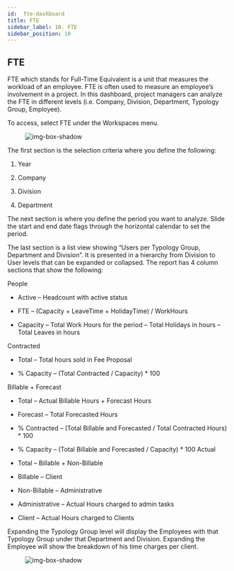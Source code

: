 ```yaml
---
id:  fte-dashboard
title: FTE
sidebar_label: 10. FTE
sidebar_position: 10
---
```


## FTE

FTE which stands for Full-Time Equivalent is a unit that measures the workload of an employee. FTE is often used to measure an employee’s involvement in a project. In this dashboard, project managers can analyze the FTE in different levels (i.e. Company, Division, Department, Typology Group, Employee).

To access, select FTE under the Workspaces menu.

<figure>

![img-box-shadow](/img/university/dashboards/fte-dashboard/university-fte-1.png)
<figcaption></figcaption>
</figure> 

The first section is the selection criteria where you define the following:

1. Year

2. Company

3. Division

4. Department

The next section is where you define the period you want to analyze. Slide the start and end date flags through the horizontal calendar to set the period.

The last section is a list view showing “Users per Typology Group, Department and Division”. It is presented in a hierarchy from Division to User levels that can be expanded or collapsed. The report has 4 column sections that show the following:

People

- Active – Headcount with active status

- FTE – (Capacity + LeaveTime + HolidayTime) / WorkHours 

- Capacity – Total Work Hours for the period – Total Holidays in hours – Total Leaves in hours

Contracted

- Total – Total hours sold in Fee Proposal

- % Capacity – (Total Contracted / Capacity) * 100

Billable + Forecast

- Total – Actual Billable Hours + Forecast Hours
- Forecast – Total Forecasted Hours
- % Contracted – (Total Billable and Forecasted / Total Contracted Hours) * 100
- % Capacity – (Total Billable and Forecasted / Capacity) * 100
Actual

- Total – Billable + Non-Billable

- Billable – Client

- Non-Billable – Administrative

- Administrative – Actual Hours charged to admin tasks

- Client – Actual Hours charged to Clients

Expanding the Typology Group level will display the Employees with that Typology Group under that Department and Division. Expanding the Employee will show the breakdown of his time charges per client.

<figure>

![img-box-shadow](/img/university/dashboards/fte-dashboard/university-fte-2.png)
<figcaption></figcaption>
</figure>

